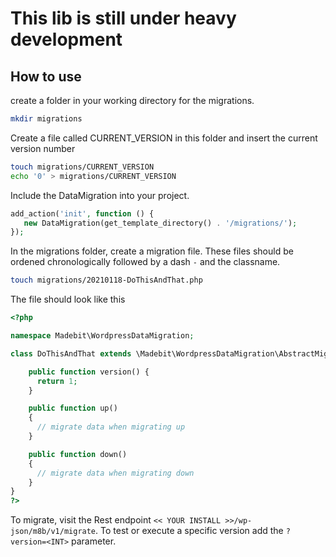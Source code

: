 # This lib is still under heavy development
## How to use

create a folder in your working directory for the migrations.
```bash
mkdir migrations
```

Create a file called CURRENT_VERSION in this folder and insert the current version number
```bash
touch migrations/CURRENT_VERSION
echo '0' > migrations/CURRENT_VERSION
```

Include the DataMigration into your project.
```php
add_action('init', function () {
   new DataMigration(get_template_directory() . '/migrations/');
});
```

In the migrations folder, create a migration file. These files should be ordened chronologically followed by a dash `-`
and the classname.
```bash
touch migrations/20210118-DoThisAndThat.php
```

The file should look like this
```php
<?php

namespace Madebit\WordpressDataMigration;

class DoThisAndThat extends \Madebit\WordpressDataMigration\AbstractMigration {

    public function version() {
      return 1;
    }

    public function up()
    {
      // migrate data when migrating up
    }

    public function down()
    {
      // migrate data when migrating down
    }
}
?>
```


To migrate, visit the Rest endpoint `<< YOUR INSTALL >>/wp-json/m8b/v1/migrate`.
To test or execute a specific version add the `?version=<INT>` parameter.
